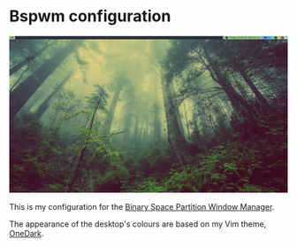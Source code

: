 # Bspwm configuration

![Preview of the desktop][preview]

This is my configuration for the [Binary Space Partition Window Manager][bspwm].

The appearance of the desktop's colours are based on my Vim theme, [OneDark][onedark].

[bspwm]: https://github.com/baskerville/bspwm
[onedark]: https://github.com/hallzy/lightline-onedark/blob/master/autoload/lightline/colorscheme/onedark.vim
[preview]: https://raw.githubusercontent.com/acdenisSK/dotfiles/master/.config/bspwm/preview.png
